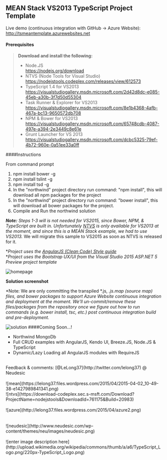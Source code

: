 MEAN Stack VS2013 TypeScript Project Template
-------
Live demo (continuous integration with GitHub ->  Azure Website): http://tsmeantemplate.azurewebsites.net

#### <i class="icon-file"></i> Prerequisites
> **Download and install the following:**
> 
> - Node.JS <i class="icon-download"></i><br/>
> https://nodejs.org/download
> - NTVS (Node Tools for Visual Studio)<br/>
> https://nodejstools.codeplex.com/releases/view/612573
> - TypeScript 1.4 for VS2013 <i class="icon-download"></i><br/>
> https://visualstudiogallery.msdn.microsoft.com/2d42d8dc-e085-45eb-a30b-3f7d50d55304
> - Task Runner & Explorer for VS2013 <i class="icon-download"></i><br/>
> https://visualstudiogallery.msdn.microsoft.com/8e1b4368-4afb-467a-bc13-9650572db708
> - NPM & Bower for VS2013 <i class="icon-download"></i><br/>
>  https://visualstudiogallery.msdn.microsoft.com/65748cdb-4087-497e-a394-2e3449c8e61e
> - Grunt Launcher for VS 2013 <i class="icon-download"></i><br/>
> https://visualstudiogallery.msdn.microsoft.com/dcbc5325-79ef-4b72-960e-0a51ee33a0ff

####<i class="icon-cog"></i>Instructions

From command prompt

 1. npm install bower -g
 2. npm install tslint -g
 3. npm install tsd -g
 3. In the "northwind" project directory run command: "npm install", this will download all npm packages for the project
 4. In the "northwind" project directory run command: "bower install", this will download all bower packages for the project.
 5. Compile and Run the northwind solution

***Note:** Steps 1-3 will is not needed for VS2015, since Bower, NPM, & TypeScript are built in. Unfortunately [NTVS](http://nodejstools.codeplex.com) is only available for VS2013 at the moment, and since this is a MEAN Stack example, we had to use VS2013.* We will migrate this sample to VS2015 as soon as NTVS is released for it.

**Project uses the [AngularJS (Clean Code) Style guide](http://github.com/johnpapa/angular-styleguide)* <br/>
**Project uses the Bootstrap UX/UI from the Visual Studio 2015 ASP.NET 5 Preview project template* <br/>

![homepage](http://lelong37.files.wordpress.com/2015/04/2015-04-01_8-15-581.png)

**Solution screenshot**

*Note: We are only committing the transpiled *.js, *.js.map (source map) files, and bower packages to support Azure Website continuous integration and deployment at the moment. We'll un-commit/remove these files/packages from the repository once we figure out how to run commands (e.g. bower install, tsc, etc.) post continuous integration build and pre-deployment.*

![solution](http://lelong37.files.wordpress.com/2015/04/2015-04-01_13-08-532.png)
####<i class="icon-cog"></i>Coming Soon...!

 - Northwind MongoDb
 - Full CRUD examples with AngularJS, Kendo UI, Breeze.JS, Node.JS & TypeScript
 - Dynamic/Lazy Loading all AngularJS modules with RequireJS

<br/>
Feedback & comments: [@LeLong37](http://twitter.com/lelong37) @ Neudesic
<br/><br/>
![mean](https://lelong37.files.wordpress.com/2015/04/2015-04-02_10-49-38-e1427989841341.png)
<br/>
![ntvs](https://download-codeplex.sec.s-msft.com/Download?ProjectName=nodejstools&DownloadId=761175&Build=20983)
<br/><br/>
![azure](http://lelong37.files.wordpress.com/2015/04/azure2.png)
<br/><br/><br/>
![neudesic](http://www.neudesic.com/wp-content/themes/neu/images/neudesic.png)
<br/><br/>
![enter image description here](http://upload.wikimedia.org/wikipedia/commons/thumb/a/a6/TypeScript_Logo.png/220px-TypeScript_Logo.png)